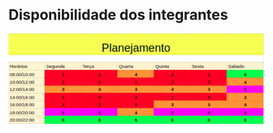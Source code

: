 # Disponibilidade dos integrantes

![Disponibilidade dos integrantes](/img/planejamento_grupo/timetable.png)